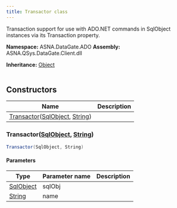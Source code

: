 ```yaml
---
title: Transactor class
---
```


Transaction support for use with ADO.NET commands in SqlObject
instances via its Transaction property.

**Namespace:** ASNA.DataGate.ADO
**Assembly:** ASNA.QSys.DataGate.Client.dll

**Inheritance:** [Object](https://docs.microsoft.com/en-us/dotnet/api/system.object)
<br>
<br>

## Constructors

| Name | Description |
| --- | --- |
| [Transactor](#transactor-sqlobject-string-)([SqlObject](https://learn.microsoft.com/en-us/dotnet/api/), [String](https://docs.microsoft.com/en-us/dotnet/api/system.string)) | 

### Transactor([SqlObject](https://learn.microsoft.com/en-us/dotnet/api/), [String](https://docs.microsoft.com/en-us/dotnet/api/system.string))



```cs
Transactor(SqlObject, String)
```

#### Parameters

| Type | Parameter name | Description
| --- | --- | ---
| [SqlObject](https://learn.microsoft.com/en-us/dotnet/api/) | sqlObj | 
| [String](https://docs.microsoft.com/en-us/dotnet/api/system.string) | name | 
